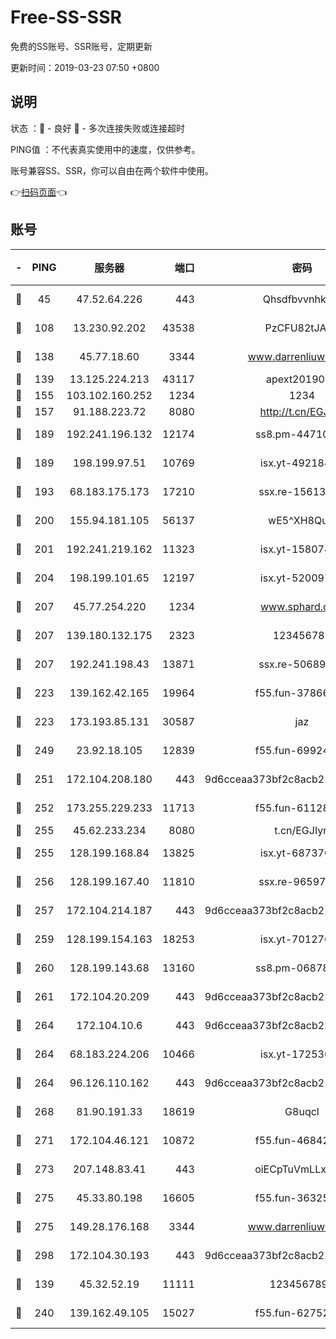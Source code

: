 # Free-SS-SSR

免费的SS账号、SSR账号，定期更新

更新时间：2019-03-23 07:50 +0800

## 说明

状态     ：🙂 - 良好 🙁 - 多次连接失败或连接超时

PING值   ：不代表真实使用中的速度，仅供参考。

账号兼容SS、SSR，你可以自由在两个软件中使用。

👉[扫码页面](https://liesauer.github.io/Free-SS-SSR/)👈

## 账号

|-|PING|服务器|端口|密码|加密方式|区域|
|:----:|:----:|:-----:|-----:|:----:|:----:|:----:|
|🙂|45|47.52.64.226|443|Qhsdfbvvnhkm1|aes-256-cfb|HK|
|🙂|108|13.230.92.202|43538|PzCFU82tJAdZ|aes-256-cfb|JP|
|🙂|138|45.77.18.60|3344|www.darrenliuwei.com|aes-256-cfb|JP|
|🙂|139|13.125.224.213|43117|apext2019005|chacha20|KR|
|🙂|155|103.102.160.252|1234|1234|rc4-md5|JP|
|🙂|157|91.188.223.72|8080|http://t.cn/EGJIyrl|rc4-md5|RU|
|🙂|189|192.241.196.132|12174|ss8.pm-44710884|aes-256-cfb|US|
|🙂|189|198.199.97.51|10769|isx.yt-49218470|aes-256-cfb|US|
|🙂|193|68.183.175.173|17210|ssx.re-15613310|aes-256-cfb|US|
|🙂|200|155.94.181.105|56137|wE5^XH8Quw|aes-256-cfb|US|
|🙂|201|192.241.219.162|11323|isx.yt-15807466|aes-256-cfb|US|
|🙂|204|198.199.101.65|12197|isx.yt-52009789|aes-256-cfb|US|
|🙂|207|45.77.254.220|1234|www.sphard.com|aes-256-cfb|SG|
|🙂|207|139.180.132.175|2323|123456789|aes-256-cfb|SG|
|🙂|207|192.241.198.43|13871|ssx.re-50689980|aes-256-cfb|US|
|🙂|223|139.162.42.165|19964|f55.fun-37866369|aes-256-cfb|SG|
|🙂|223|173.193.85.131|30587|jaz|aes-256-cfb|US|
|🙂|249|23.92.18.105|12839|f55.fun-69924830|aes-256-cfb|US|
|🙂|251|172.104.208.180|443|9d6cceaa373bf2c8acb22e60b6a58be6|aes-256-cfb|US|
|🙂|252|173.255.229.233|11713|f55.fun-61128834|aes-256-cfb|US|
|🙂|255|45.62.233.234|8080|t.cn/EGJIyrl|rc4-md5|CA|
|🙂|255|128.199.168.84|13825|isx.yt-68737074|aes-256-cfb|SG|
|🙂|256|128.199.167.40|11810|ssx.re-96597838|aes-256-cfb|SG|
|🙂|257|172.104.214.187|443|9d6cceaa373bf2c8acb22e60b6a58be6|aes-256-cfb|US|
|🙂|259|128.199.154.163|18253|isx.yt-70127689|aes-256-cfb|SG|
|🙂|260|128.199.143.68|13160|ss8.pm-06878602|aes-256-cfb|SG|
|🙂|261|172.104.20.209|443|9d6cceaa373bf2c8acb22e60b6a58be6|aes-256-cfb|US|
|🙂|264|172.104.10.6|443|9d6cceaa373bf2c8acb22e60b6a58be6|aes-256-cfb|US|
|🙂|264|68.183.224.206|10466|isx.yt-17253007|aes-256-cfb|SG|
|🙂|264|96.126.110.162|443|9d6cceaa373bf2c8acb22e60b6a58be6|aes-256-cfb|US|
|🙂|268|81.90.191.33|18619|G8uqcl|aes-256-cfb|US|
|🙂|271|172.104.46.121|10872|f55.fun-46842555|aes-256-cfb|SG|
|🙂|273|207.148.83.41|443|oiECpTuVmLLxk4Ts|aes-256-cfb|AU|
|🙂|275|45.33.80.198|16605|f55.fun-36325930|aes-256-cfb|US|
|🙂|275|149.28.176.168|3344|www.darrenliuwei.com|aes-256-cfb|AU|
|🙂|298|172.104.30.193|443|9d6cceaa373bf2c8acb22e60b6a58be6|aes-256-cfb|US|
|🙂|139|45.32.52.19|11111|1234567890|aes-256-cfb|JP|
|🙂|240|139.162.49.105|15027|f55.fun-62752281|aes-256-cfb|SG|
